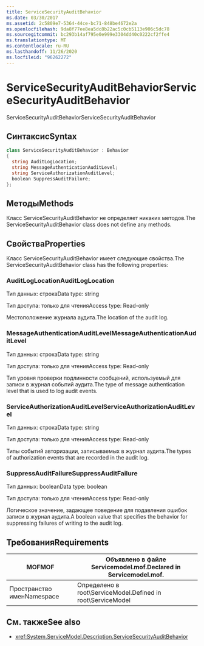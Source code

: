 ```yaml
---
title: ServiceSecurityAuditBehavior
ms.date: 03/30/2017
ms.assetid: 2c5809e7-5364-44ce-bc71-848be4672e2a
ms.openlocfilehash: 9da8f77ee8ea5dc8b22ac5c0cb5113e906c5dc78
ms.sourcegitcommit: bc293b14af795e0e999e3304dd40c0222cf2ffe4
ms.translationtype: MT
ms.contentlocale: ru-RU
ms.lasthandoff: 11/26/2020
ms.locfileid: "96262272"
---
```

# <a name="servicesecurityauditbehavior"></a><span data-ttu-id="3f22c-102">ServiceSecurityAuditBehavior</span><span class="sxs-lookup"><span data-stu-id="3f22c-102">ServiceSecurityAuditBehavior</span></span>

<span data-ttu-id="3f22c-103">ServiceSecurityAuditBehavior</span><span class="sxs-lookup"><span data-stu-id="3f22c-103">ServiceSecurityAuditBehavior</span></span>  
  
## <a name="syntax"></a><span data-ttu-id="3f22c-104">Синтаксис</span><span class="sxs-lookup"><span data-stu-id="3f22c-104">Syntax</span></span>  
  
```csharp  
class ServiceSecurityAuditBehavior : Behavior  
{  
  string AuditLogLocation;  
  string MessageAuthenticationAuditLevel;  
  string ServiceAuthorizationAuditLevel;  
  boolean SuppressAuditFailure;  
};  
```  
  
## <a name="methods"></a><span data-ttu-id="3f22c-105">Методы</span><span class="sxs-lookup"><span data-stu-id="3f22c-105">Methods</span></span>  

 <span data-ttu-id="3f22c-106">Класс ServiceSecurityAuditBehavior не определяет никаких методов.</span><span class="sxs-lookup"><span data-stu-id="3f22c-106">The ServiceSecurityAuditBehavior class does not define any methods.</span></span>  
  
## <a name="properties"></a><span data-ttu-id="3f22c-107">Свойства</span><span class="sxs-lookup"><span data-stu-id="3f22c-107">Properties</span></span>  

 <span data-ttu-id="3f22c-108">Класс ServiceSecurityAuditBehavior имеет следующие свойства.</span><span class="sxs-lookup"><span data-stu-id="3f22c-108">The ServiceSecurityAuditBehavior class has the following properties:</span></span>  
  
### <a name="auditloglocation"></a><span data-ttu-id="3f22c-109">AuditLogLocation</span><span class="sxs-lookup"><span data-stu-id="3f22c-109">AuditLogLocation</span></span>  

 <span data-ttu-id="3f22c-110">Тип данных: строка</span><span class="sxs-lookup"><span data-stu-id="3f22c-110">Data type: string</span></span>  
  
 <span data-ttu-id="3f22c-111">Тип доступа: только для чтения</span><span class="sxs-lookup"><span data-stu-id="3f22c-111">Access type: Read-only</span></span>  
  
 <span data-ttu-id="3f22c-112">Местоположение журнала аудита.</span><span class="sxs-lookup"><span data-stu-id="3f22c-112">The location of the audit log.</span></span>  
  
### <a name="messageauthenticationauditlevel"></a><span data-ttu-id="3f22c-113">MessageAuthenticationAuditLevel</span><span class="sxs-lookup"><span data-stu-id="3f22c-113">MessageAuthenticationAuditLevel</span></span>  

 <span data-ttu-id="3f22c-114">Тип данных: строка</span><span class="sxs-lookup"><span data-stu-id="3f22c-114">Data type: string</span></span>  
  
 <span data-ttu-id="3f22c-115">Тип доступа: только для чтения</span><span class="sxs-lookup"><span data-stu-id="3f22c-115">Access type: Read-only</span></span>  
  
 <span data-ttu-id="3f22c-116">Тип уровня проверки подлинности сообщений, используемый для записи в журнал событий аудита.</span><span class="sxs-lookup"><span data-stu-id="3f22c-116">The type of message authentication level that is used to log audit events.</span></span>  
  
### <a name="serviceauthorizationauditlevel"></a><span data-ttu-id="3f22c-117">ServiceAuthorizationAuditLevel</span><span class="sxs-lookup"><span data-stu-id="3f22c-117">ServiceAuthorizationAuditLevel</span></span>  

 <span data-ttu-id="3f22c-118">Тип данных: строка</span><span class="sxs-lookup"><span data-stu-id="3f22c-118">Data type: string</span></span>  
  
 <span data-ttu-id="3f22c-119">Тип доступа: только для чтения</span><span class="sxs-lookup"><span data-stu-id="3f22c-119">Access type: Read-only</span></span>  
  
 <span data-ttu-id="3f22c-120">Типы событий авторизации, записываемых в журнал аудита.</span><span class="sxs-lookup"><span data-stu-id="3f22c-120">The types of authorization events that are recorded in the audit log.</span></span>  
  
### <a name="suppressauditfailure"></a><span data-ttu-id="3f22c-121">SuppressAuditFailure</span><span class="sxs-lookup"><span data-stu-id="3f22c-121">SuppressAuditFailure</span></span>  

 <span data-ttu-id="3f22c-122">Тип данных: boolean</span><span class="sxs-lookup"><span data-stu-id="3f22c-122">Data type: boolean</span></span>  
  
 <span data-ttu-id="3f22c-123">Тип доступа: только для чтения</span><span class="sxs-lookup"><span data-stu-id="3f22c-123">Access type: Read-only</span></span>  
  
 <span data-ttu-id="3f22c-124">Логическое значение, задающее поведение для подавления ошибок записи в журнал аудита.</span><span class="sxs-lookup"><span data-stu-id="3f22c-124">A boolean value that specifies the behavior for suppressing failures of writing to the audit log.</span></span>  
  
## <a name="requirements"></a><span data-ttu-id="3f22c-125">Требования</span><span class="sxs-lookup"><span data-stu-id="3f22c-125">Requirements</span></span>  
  
|<span data-ttu-id="3f22c-126">MOF</span><span class="sxs-lookup"><span data-stu-id="3f22c-126">MOF</span></span>|<span data-ttu-id="3f22c-127">Объявлено в файле Servicemodel.mof.</span><span class="sxs-lookup"><span data-stu-id="3f22c-127">Declared in Servicemodel.mof.</span></span>|  
|---------|-----------------------------------|  
|<span data-ttu-id="3f22c-128">Пространство имен</span><span class="sxs-lookup"><span data-stu-id="3f22c-128">Namespace</span></span>|<span data-ttu-id="3f22c-129">Определено в root\ServiceModel.</span><span class="sxs-lookup"><span data-stu-id="3f22c-129">Defined in root\ServiceModel</span></span>|  
  
## <a name="see-also"></a><span data-ttu-id="3f22c-130">См. также</span><span class="sxs-lookup"><span data-stu-id="3f22c-130">See also</span></span>

- <xref:System.ServiceModel.Description.ServiceSecurityAuditBehavior>
